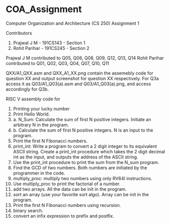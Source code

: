 # COA_Assignment
Computer Organization and Architecture (CS 250)
              Assignment 1

Contributors
1. Prajwal J M - 191CS143 - Section 1
2. Rohit Parihar - 191CS245 - Section 2

Prajwal J M contributed to Q05, Q06, Q08, Q09, Q12, Q13, Q14
Rohit Parihar contributed to Q01, Q02, Q03, Q04, Q07, Q10, Q11

QXX/A1_QXX.asm and QXX_A1_XX.png contain the assemebly code for question XX and output screenshot for question XX respectively.
For Q3a access it as Q03/A1_Q03(a).asm and Q03/A1_Q03(a).png, and access accordingly for Q3b.

RISC V assembly code for
1. Printing your lucky number
2. Print Hello World.
3. a. N_Sum: Calculate the sum of first N positive integers. Initiate an arbitrary N in the program.
3. b. Calculate the sum of first N positive integers. N is an input to the program.
4. Print the first N Fibonacci numbers.
5. print_int: Write a program to convert a 2 digit integer to its equivalent ASCII string. Create a print_int procedure which takes the 2 digit decimal int as the input, and outputs the address of the ASCII string.
6. Use the print_int procedure to print the sum from the N_sum program.
7. Find the GCD of two numbers. Both numbers are initiated by the programmer in the code.
8. multiply_proc: multiply two numbers using only RV64I instructions.
9. Use multiply_proc to print the factorial of a number.
10. add two arrays. All the data can be init in the program.
11. sort an array (use your favorite sort algo). Array can be init in the program.
12. Print the first N Fibonacci numbers using recursion.
13. binary search.
14. convert an infix expression to prefix and postfix.
